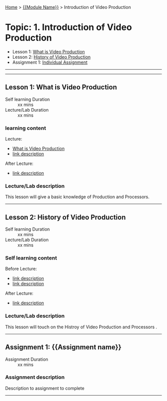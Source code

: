 [Home](../README.md) > [{{Module Name}}](./README.md) > 	Introduction of Video Production

# Topic: 1.	Introduction of Video Production

* Lesson 1: [What is Video Production](#lesson-1)
* Lesson 2: [History of Video Production](#lesson-1)
* Assignment 1: [Individual Assignment ](#assignment-1)

---
---

## Lesson 1: What is Video Production

<dl>
<dt>Self learning Duration</dt>
<dd>xx mins</dd>
<dt>Lecture/Lab Duration</dt>
<dd>xx mins</dd>
</dl>

### learning content

Lecture:

* [What is Video Production](https://ptgmedia.pearsoncmg.com/images/9780321990198/samplepages/9780321990198.pdf)
* [link description](./#)

After Lecture:

* [link description](./#)

### Lecture/Lab description

This lesson will give a basic knowledge of Production and Processors.

---
## Lesson 2: History of Video Production 

<dl>
<dt>Self learning Duration</dt>
<dd>xx mins</dd>
<dt>Lecture/Lab Duration</dt>
<dd>xx mins</dd>
</dl>

### Self learning content

Before Lecture:

* [link description](./#)
* [link description](./#)

After Lecture:

* [link description](./#)

### Lecture/Lab description

This lesson will touch on the Histroy of Video Production and Processors .


---

## Assignment 1: {{Assignment name}}

<dl>
<dt>Assignment Duration</dt>
<dd>xx mins</dd>
</dl>

### Assignment description

Description to assignment to complete

---
